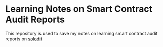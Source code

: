 # Learning Notes on Smart Contract Audit Reports


This repository is used to save my notes on learning smart contract audit reports on [solodit](https://solodit.xyz/)